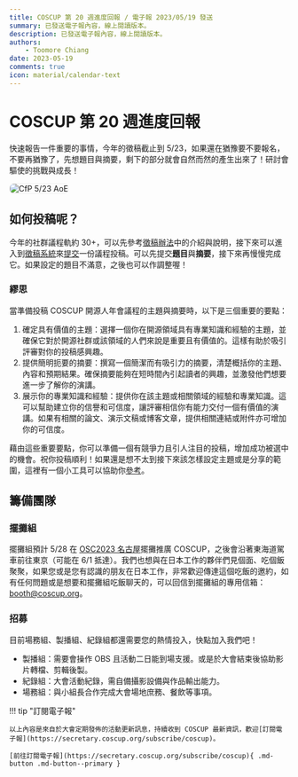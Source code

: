 ```yaml
---
title: COSCUP 第 20 週進度回報 / 電子報 2023/05/19 發送
summary: 已發送電子報內容，線上閱讀版本。
description: 已發送電子報內容，線上閱讀版本。
authors:
    - Toomore Chiang
date: 2023-05-19
comments: true
icon: material/calendar-text
---
```


# COSCUP 第 20 週進度回報

快速報告一件重要的事情，今年的徵稿截止到 5/23，如果還在猶豫要不要報名，不要再猶豫了，先想題目與摘要，剩下的部分就會自然而然的產生出來了！研討會驅使的挑戰與成長！

<img src="https://volunteer.coscup.org/img/paper_230519_news_zh-hant.png" alt="CfP 5/23 AoE" title="CfP 5/23 AoE" style="border-radius:8px;border:#eeeeee 1px solid;">

## 如何投稿呢？

今年的社群議程軌約 30+，可以先參考[徵稿辦法](https://blog.coscup.org/2023/04/coscup-2023-coscup-2023-call-for.html)中的介紹與說明，接下來可以進入到[徵稿系統](https://pretalx.coscup.org/coscup-2023/locale/set?locale=zh-tw&next=/coscup-2023/cfp%3F)來[提交](https://pretalx.coscup.org/coscup-2023/submit/)一份議程投稿。可以先提交**題目**與**摘要**，接下來再慢慢完成它。如果設定的題目不滿意，之後也可以作調整喔！

### 繆思

當準備投稿 COSCUP 開源人年會議程的主題與摘要時，以下是三個重要的要點：

1. 確定具有價值的主題：選擇一個你在開源領域具有專業知識和經驗的主題，並確保它對於開源社群或該領域的人們來說是重要且有價值的。這樣有助於吸引評審對你的投稿感興趣。
2. 提供簡明扼要的摘要：撰寫一個簡潔而有吸引力的摘要，清楚概括你的主題、內容和預期結果。確保摘要能夠在短時間內引起讀者的興趣，並激發他們想要進一步了解你的演講。
3. 展示你的專業知識和經驗：提供你在該主題或相關領域的經驗和專業知識。這可以幫助建立你的信譽和可信度，讓評審相信你有能力交付一個有價值的演講。如果有相關的論文、演示文稿或博客文章，提供相關連結或附件亦可增加你的可信度。

藉由這些重要要點，你可以準備一個有競爭力且引人注目的投稿，增加成功被選中的機會。祝你投稿順利！如果還是想不太到接下來該怎樣設定主題或是分享的範圍，這裡有一個小工具可以協助你[參考](https://volunteer.coscup.org/schedule/2023)。

## 籌備團隊

### 擺攤組

擺攤組預計 5/28 在 [OSC2023 名古屋](https://event.ospn.jp/osc2023-nagoya/exhibit)擺攤推廣 COSCUP，之後會沿著東海道駕車前往東京（可能在 6/1 抵達）。我們也想與在日本工作的夥伴們見個面、吃個飯聚聚，如果您或是您有認識的朋友在日本工作，非常歡迎傳達這個吃飯的邀約，如有任何問題或是想要和擺攤組吃飯聊天的，可以回信到擺攤組的專用信箱：[booth@coscup.org](mailto:booth@coscup.org)。

### 招募

目前場務組、製播組、紀錄組都還需要您的熱情投入，快點加入我們吧！

- 製播組：需要會操作 OBS 且活動二日能到場支援。或是於大會結束後協助影片轉檔、剪輯後製。
- 紀錄組：大會活動紀錄，需自備攝影設備與作品輸出能力。
- 場務組：與小組長合作完成大會場地庶務、餐飲等事項。

!!! tip "訂閱電子報"

    以上內容是來自於大會定期發佈的活動更新訊息，持續收到 COSCUP 最新資訊，歡迎[訂閱電子報](https://secretary.coscup.org/subscribe/coscup)。

    [前往訂閱電子報](https://secretary.coscup.org/subscribe/coscup){ .md-button .md-button--primary }
